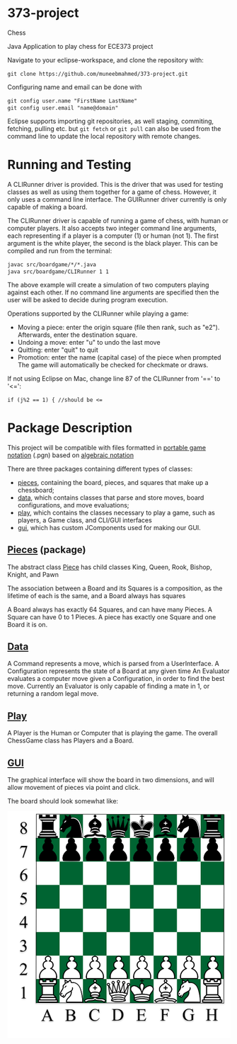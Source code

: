 # 373-project
Chess

Java Application to play chess for ECE373 project

Navigate to your eclipse-workspace, and clone the repository with:
```
git clone https://github.com/muneebmahmed/373-project.git
```
Configuring name and email can be done with
```
git config user.name "FirstName LastName"
git config user.email "name@domain"
```
Eclipse supports importing git repositories, as well staging, commiting, fetching, pulling etc. but
`git fetch` or `git pull` can also be used from the command line to update the local repository with remote changes.

# Running and Testing

A CLIRunner driver is provided. This is the driver that was used for testing classes as well as using them together for a game of chess. However, it only uses a command line interface. The GUIRunner driver currently is only capable of making a board.

The CLIRunner driver is capable of running a game of chess, with human or computer players. It also accepts two integer command line arguments, each representing if a player is a computer (1) or human (not 1). The first argument is the white player, the second is the black player. This can be compiled and run from the terminal:
```
javac src/boardgame/*/*.java
java src/boardgame/CLIRunner 1 1
```
The above example will create a simulation of two computers playing against each other. If no command line arguments are specified then the user will be asked to decide during program execution.

Operations supported by the CLIRunner while playing a game:
* Moving a piece: enter the origin square (file then rank, such as "e2"). Afterwards, enter the destination square.
* Undoing a move: enter "u" to undo the last move
* Quitting: enter "quit" to quit
* Promotion: enter the name (capital case) of the piece when prompted
The game will automatically be checked for checkmate or draws. 

If not using Eclipse on Mac, change line 87 of the CLIRunner from '==' to '<=':
```
if (j%2 == 1) { //should be <=
```


# Package Description

This project will be compatible with files formatted in [portable game notation](https://en.wikipedia.org/wiki/Portable_Game_Notation) (.pgn) based on [algebraic notation](https://en.wikipedia.org/wiki/Algebraic_notation_(chess))

There are three packages containing different types of classes:
* [pieces](src/boardgame/pieces), containing the board, pieces, and squares that make up a chessboard;
* [data](src/boardgame/data), which contains classes that parse and store moves, board configurations, and move evaluations;
* [play](src/boardgame/play), which contains the classes necessary to play a game, such as players, a Game class, and CLI/GUI interfaces
* [gui](src/boardgame/gui), which has custom JComponents used for making our GUI.

## [Pieces](src/boardgame/pieces) (package)

The abstract class [Piece](src/boardgame/pieces/Piece.java) has child classes King, Queen, Rook, Bishop, Knight, and Pawn

The association between a Board and its Squares is a composition, as the lifetime of each is the same, and a Board always has squares

A Board always has exactly 64 Squares, and can have many Pieces. A Square can have 0 to 1 Pieces. A piece has exactly one Square and one Board it is on.

## [Data](src/boardgame/data)

A Command represents a move, which is parsed from a UserInterface.
A Configuration represents the state of a Board at any given time
An Evaluator evaluates a computer move given a Configuration, in order to find the best move.
Currently an Evaluator is only capable of finding a mate in 1, or returning a random legal move.

## [Play](src/boardgame/play)

A Player is the Human or Computer that is playing the game. The overall ChessGame class has Players and a Board.

## [GUI](src/boardgame/gui)

The graphical interface will show the board in two dimensions, and will allow movement of pieces via point and click.

The board should look somewhat like:

![Chess board](https://github.com/muneebmahmed/373-project/blob/master/images/Chess%20Board%20w%20pieces.png)
